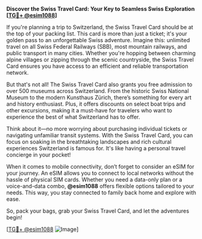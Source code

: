 **Discover the Swiss Travel Card: Your Key to Seamless Swiss Exploration [[TG💪+ @esim1088](https://t.me/s/esim1088)]**

If you're planning a trip to Switzerland, the Swiss Travel Card should be at the top of your packing list. This card is more than just a ticket; it's your golden pass to an unforgettable Swiss adventure. Imagine this: unlimited travel on all Swiss Federal Railways (SBB), most mountain railways, and public transport in many cities. Whether you're hopping between charming alpine villages or zipping through the scenic countryside, the Swiss Travel Card ensures you have access to an efficient and reliable transportation network.

But that's not all! The Swiss Travel Card also grants you free admission to over 500 museums across Switzerland. From the historic Swiss National Museum to the modern Kunsthaus Zürich, there’s something for every art and history enthusiast. Plus, it offers discounts on select boat trips and other excursions, making it a must-have for travelers who want to experience the best of what Switzerland has to offer.

Think about it—no more worrying about purchasing individual tickets or navigating unfamiliar transit systems. With the Swiss Travel Card, you can focus on soaking in the breathtaking landscapes and rich cultural experiences Switzerland is famous for. It's like having a personal travel concierge in your pocket!

When it comes to mobile connectivity, don’t forget to consider an eSIM for your journey. An eSIM allows you to connect to local networks without the hassle of physical SIM cards. Whether you need a data-only plan or a voice-and-data combo, **@esim1088** offers flexible options tailored to your needs. This way, you stay connected to family back home and explore with ease.

So, pack your bags, grab your Swiss Travel Card, and let the adventures begin! 

[[TG💪+ @esim1088](https://t.me/s/esim1088) ![Image](https://i.postimg.cc/Y0z9fWf4/image.png)]